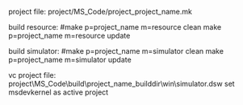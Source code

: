 project file:
project/MS_Code/project_project_name.mk

build resource:
#make p=project_name m=resource clean
make p=project_name m=resource update

build simulator:
#make p=project_name m=simulator clean
make p=project_name m=simulator update

vc project file:
project\MS_Code\build\project_name_builddir\win\simulator.dsw
set msdevkernel as active project



